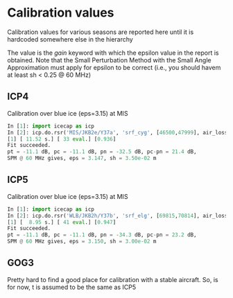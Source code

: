 # Calibration values

Calibration values for various seasons are reported here until it is hardcoded somewhere else in the hierarchy

The value is the *gain* keyword with which the epsilon value in the report is obtained.
Note that the Small Perturbation Method with the Small Angle Approximation must apply for epsilon to be correct (i.e., you should havem at least sh < 0.25 @ 60 MHz)

## ICP4

Calibration over blue ice (eps=3.15) at MIS

```python
In [1]: import icecap as icp                                                                                        
In [2]: icp.do.rsr('MIS/JKB2e/Y37a', 'srf_cyg', [46500,47999], air_loss=True, gain=-274.25).report()                               
[1] [ 11.52 s.] [ 33 eval.] [0.936]
Fit succeeded.
pt = -11.1 dB, pc = -11.1 dB, pn = -32.5 dB, pc-pn = 21.4 dB, 
SPM @ 60 MHz gives, eps = 3.147, sh = 3.50e-02 m
```

## ICP5

Calibration over blue ice (eps=3.15) at MIS

```python
In [1]: import icecap as icp
In [2]: icp.do.rsr('WLB/JKB2h/Y37b', 'srf_elg', [69815,70814], air_loss=True, gain=-274.20).report()                                                                    
[1] [  8.95 s.] [ 41 eval.] [0.947]
Fit succeeded.
pt = -11.1 dB, pc = -11.1 dB, pn = -34.3 dB, pc-pn = 23.2 dB, 
SPM @ 60 MHz gives, eps = 3.150, sh = 3.00e-02 m
```

## GOG3

Pretty hard to find a good place for calibration with a stable aircraft. So, is for now, t is assumed to be the same as ICP5
